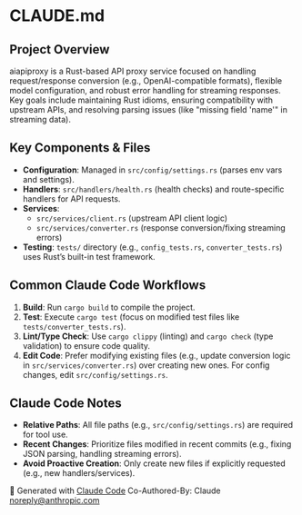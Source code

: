 # CLAUDE.md
## Project Overview
aiapiproxy is a Rust-based API proxy service focused on handling request/response conversion (e.g., OpenAI-compatible formats), flexible model configuration, and robust error handling for streaming responses. Key goals include maintaining Rust idioms, ensuring compatibility with upstream APIs, and resolving parsing issues (like "missing field 'name'" in streaming data).

## Key Components & Files
- **Configuration**: Managed in `src/config/settings.rs` (parses env vars and settings).
- **Handlers**: `src/handlers/health.rs` (health checks) and route-specific handlers for API requests.
- **Services**: 
  - `src/services/client.rs` (upstream API client logic)
  - `src/services/converter.rs` (response conversion/fixing streaming errors)
- **Testing**: `tests/` directory (e.g., `config_tests.rs`, `converter_tests.rs`) uses Rust’s built-in test framework.

## Common Claude Code Workflows
1. **Build**: Run `cargo build` to compile the project.
2. **Test**: Execute `cargo test` (focus on modified test files like `tests/converter_tests.rs`).
3. **Lint/Type Check**: Use `cargo clippy` (linting) and `cargo check` (type validation) to ensure code quality.
4. **Edit Code**: Prefer modifying existing files (e.g., update conversion logic in `src/services/converter.rs`) over creating new ones. For config changes, edit `src/config/settings.rs`.

## Claude Code Notes
- **Relative Paths**: All file paths (e.g., `src/config/settings.rs`) are required for tool use.
- **Recent Changes**: Prioritize files modified in recent commits (e.g., fixing JSON parsing, handling streaming errors).
- **Avoid Proactive Creation**: Only create new files if explicitly requested (e.g., new handlers/services).

🤖 Generated with [Claude Code](https://claude.ai/code)
Co-Authored-By: Claude <noreply@anthropic.com>